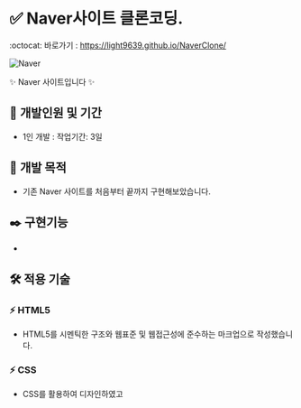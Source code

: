 # ✅ Naver사이트 클론코딩.
:octocat: 바로가기 : https://light9639.github.io/NaverClone/

<img src="https://github.com/light9639/NaverClone/assets/95972251/0103b5b5-5227-41eb-acb4-c350fc5a94b5" alt="Naver" /><br/>

✨ Naver 사이트입니다 ✨
## :calendar: 개발인원 및 기간
- 1인 개발 : 작업기간: 3일
## :dart: 개발 목적
- 기존 Naver 사이트를 처음부터 끝까지 구현해보았습니다.
## :black_nib: 구현기능
- 
## :hammer_and_wrench: 적용 기술
### :zap: HTML5
- HTML5를 시멘틱한 구조와 웹표준 및 웹접근성에 준수하는 마크업으로 작성했습니다.
### :zap: CSS
- CSS를 활용하여 디자인하였고
